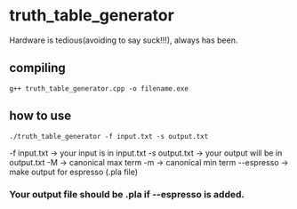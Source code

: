 # truth_table_generator
Hardware is tedious(avoiding to say suck!!!), always has been.

## compiling 

```shellscript
g++ truth_table_generator.cpp -o filename.exe
```

## how to use
```shellscript
./truth_table_generator -f input.txt -s output.txt
```

-f input.txt -> your input is in input.txt 
-s output.txt -> your output will be in output.txt
-M -> canonical max term
-m -> canonical min term
--espresso -> make output for espresso (.pla file)
### Your output file should be .pla if --espresso is added.
